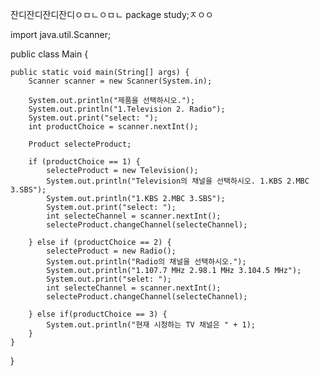잔디잔디잔디잔디ㅇㅁㄴㅇㅁㄴ
package study;ㅈㅇㅇ

import java.util.Scanner;

public class Main {

	public static void main(String[] args) {
		Scanner scanner = new Scanner(System.in);
		
        System.out.println("제품을 선택하시오.");
        System.out.println("1.Television 2. Radio");
        System.out.print("select: ");
        int productChoice = scanner.nextInt();

        Product selecteProduct;

        if (productChoice == 1) {
            selecteProduct = new Television();
            System.out.println("Television의 채널을 선택하시오. 1.KBS 2.MBC 3.SBS");
            System.out.println("1.KBS 2.MBC 3.SBS");
            System.out.print("select: ");
            int selecteChannel = scanner.nextInt();
            selecteProduct.changeChannel(selecteChannel);
            
        } else if (productChoice == 2) {
            selecteProduct = new Radio();
            System.out.println("Radio의 채널을 선택하시오.");
            System.out.println("1.107.7 MHz 2.98.1 MHz 3.104.5 MHz");
            System.out.print("selet: ");
            int selecteChannel = scanner.nextInt();
            selecteProduct.changeChannel(selecteChannel);  
            
        } else if(productChoice == 3) {
        	System.out.println("현재 시청하는 TV 채널은 " + 1);
        }
	}
}
